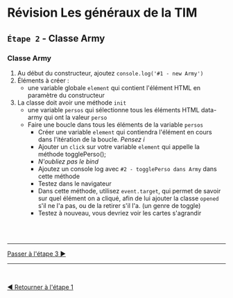 # Révision Les généraux de la TIM

## `Étape 2` - Classe Army

### Classe Army

1. Au début du constructeur, ajoutez `console.log('#1 - new Army')`
1. Éléments à créer :
   - une variable globale `element` qui contient l'élément HTML en paramètre du constructeur
1. La classe doit avoir une méthode `init`
   - une variable `persos` qui sélectionne tous les éléments HTML data-army qui ont la valeur `perso`
   - Faire une boucle dans tous les éléments de la variable `persos`
     - Créer une variable `element` qui contiendra l'élément en cours dans l'itération de la boucle. _Pensez i_
     - Ajouter un `click` sur votre variable `element` qui appelle la méthode togglePerso();
     - _N'oubliez pas le bind_
     - Ajoutez un console log avec `#2 - togglePerso dans Army` dans cette méthode
     - Testez dans le navigateur
     - Dans cette méthode, utilisez `event.target`, qui permet de savoir sur quel élément on a cliqué, afin de lui ajouter la classe `opened` s'il ne l'a pas, ou de la retirer s'il l'a. (un genre de toggle)
     - Testez à nouveau, vous devriez voir les cartes s'agrandir

<br><br><hr>

[Passer à l'étape 3 ▶](etape3.md)

<hr><br>

[◀ Retourner à l'étape 1](etape1.md)
